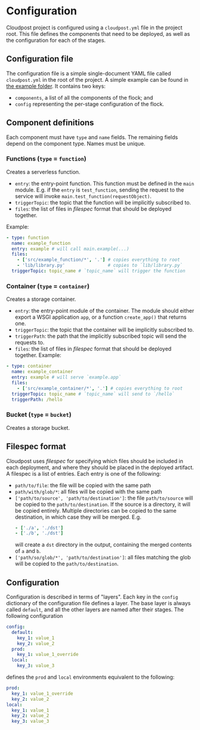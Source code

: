 # Configuration

Cloudpost project is configured using a `cloudpost.yml` file in the project root. This file defines the components that need to be deployed, as well as the configuration for each of the stages.

## Configuration file

The configuration file is a simple single-document YAML file called `cloudpost.yml` in the root of the project. A simple example can be found in [the example folder](/example/cloudpost.yml). It contains two keys:

- `components`, a list of all the components of the flock; and
- `config` representing the per-stage configuration of the flock.

## Component definitions

Each component must have `type` and `name` fields. The remaining fields depend on the component type. Names must be unique.

### Functions (`type` = `function`)

Creates a serverless function.

- `entry`: the entry-point function. This function must be defined in the `main` module. E.g. if the `entry` is `test_function`, sending the request to the service will invoke `main.test_function(requestObject)`.
- `triggerTopic`: the topic that the function will be implicitly subscribed to.
- `files`: the list of files in *filespec* format that should be deployed together.

Example:

```yml
- type: function
  name: example_function
  entry: example # will call main.example(...)
  files:
    - ['src/example_function/*', '.'] # copies everything to root
    - 'lib/library.py'                # copies to `lib/library.py`
  triggerTopic: topic_name # `topic_name` will trigger the function
```


### Container (`type` = `container`)

Creates a storage container.

- `entry`: the entry-point module of the container. The module should either export a WSGI application `app`, or a function `create_app()` that returns one.
- `triggerTopic`: the topic that the container will be implicitly subscribed to.
- `triggerPath`: the path that the implicitly subscribed topic will send the requests to.
- `files`: the list of files in *filespec* format that should be deployed together.
Example:

```yml
- type: container
  name: example_container
  entry: example # will serve `example.app`
  files:
    - ['src/example_container/*', '.'] # copies everything to root
  triggerTopic: topic_name # `topic_name` will send to `/hello`
  triggerPath: /hello
```

### Bucket (`type` = `bucket`)

Creates a storage bucket.

## Filespec format

Cloudpost uses *filespec* for specifying which files should be included in each deployment, and where they should be placed in the deployed artifact. A filespec is a list of entries. Each entry is one of the following:

- `path/to/file`: the file will be copied with the same path
- `path/with/glob/*`: all files will be copied with the same path
- `['path/to/source', 'path/to/destination']`: the file `path/to/source` will be copied to the `path/to/destination`. If the source is a directory, it will be copied entirely. Multiple directories can be copied to the same destination, in which case they will be merged. E.g.
  ```yml
  - ['./a', './dst']
  - ['./b', './dst']
  ```
  will create a `dst` directory in the output, containing the merged contents of `a` and `b`.
- `['path/so/glob/*', 'path/to/destination']`: all files matching the glob will be copied to the `path/to/destination`.


## Configuration

Configuration is described in terms of "layers". Each key in the `config` dictionary of the configuration file defines a layer. The base layer is always called `default`, and all the other layers are named after their stages. The following configuration

```yml
config:
  default:
    key_1: value_1
    key_2: value_2
  prod:
    key_1: value_1_override
  local:
    key_3: value_3
```

defines the `prod` and `local` environments equivalent to the following:

```yml
prod:
  key_1: value_1_override
  key_2: value_2
local:
  key_1: value_1
  key_2: value_2
  key_3: value_3
```